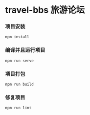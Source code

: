 # travel-bbs 旅游论坛

### 项目安装

```
npm install
```

### 编译并且运行项目
```
npm run serve
```

### 项目打包
```
npm run build
```

### 修复项目
```
npm run lint
```

